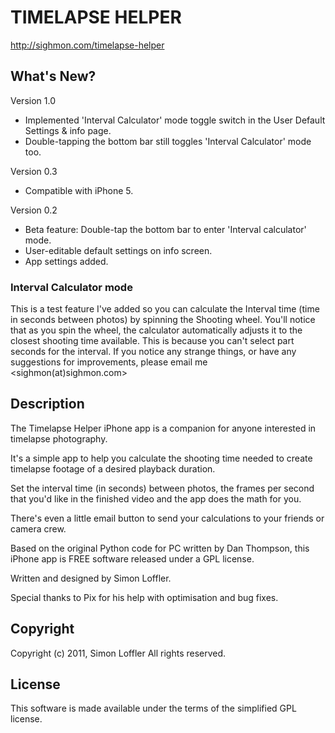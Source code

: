# TIMELAPSE HELPER
<http://sighmon.com/timelapse-helper>

## What's New?
Version 1.0

* Implemented 'Interval Calculator' mode toggle switch in the User Default Settings & info page.
* Double-tapping the bottom bar still toggles 'Interval Calculator' mode too.

Version 0.3

* Compatible with iPhone 5.

Version 0.2

* Beta feature: Double-tap the bottom bar to enter 'Interval calculator' mode.
* User-editable default settings on info screen.
* App settings added.

### Interval Calculator mode
This is a test feature I've added so you can calculate the Interval time (time in seconds between photos) by spinning the Shooting wheel. You'll notice that as you spin the wheel, the calculator automatically adjusts it to the closest shooting time available. This is because you can't select part seconds for the interval.
If you notice any strange things, or have any suggestions for improvements, please email me <sighmon(at)sighmon.com>

## Description
The Timelapse Helper iPhone app is a companion for anyone interested in timelapse photography.

It's a simple app to help you calculate the shooting time needed to create timelapse footage of a desired playback duration.

Set the interval time (in seconds) between photos, the frames per second that you'd like in the finished video and the app does the math for you.

There's even a little email button to send your calculations to your friends or camera crew.

Based on the original Python code for PC written by Dan Thompson, this iPhone app is FREE software released under a GPL license.

Written and designed by Simon Loffler.

Special thanks to Pix for his help with optimisation and bug fixes.

## Copyright
Copyright (c) 2011, Simon Loffler
All rights reserved.

## License
This software is made available under the terms of the simplified GPL license.